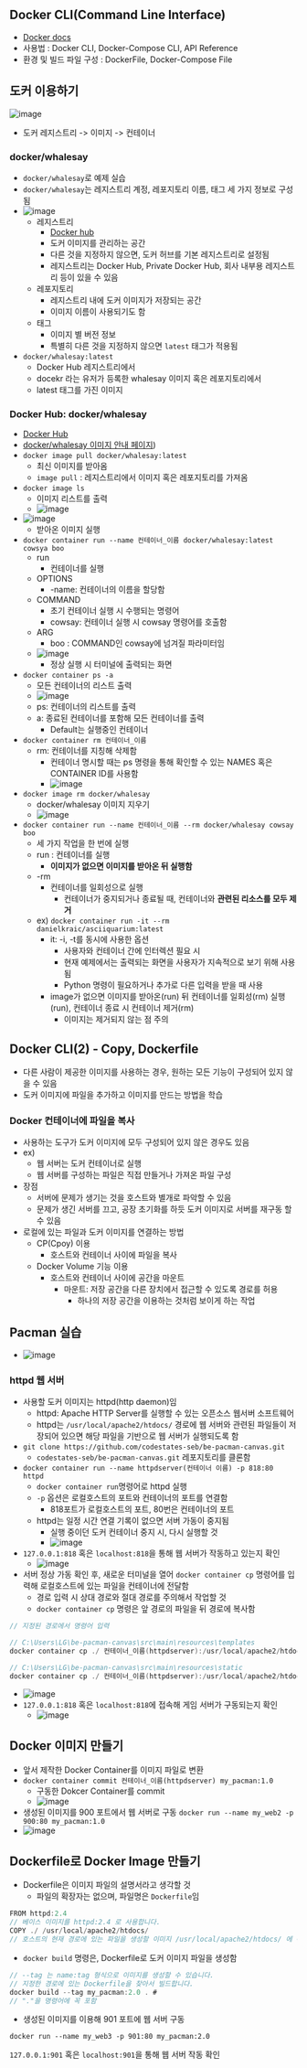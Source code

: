 ## Docker CLI(Command Line Interface)
- [Docker docs](https://docs.docker.com/engine/reference/commandline/container_run/)
- 사용법 : Docker CLI, Docker-Compose CLI, API Reference
- 환경 및 빌드 파일 구성 : DockerFile, Docker-Compose File

## 도커 이용하기
![image](https://user-images.githubusercontent.com/102513932/205793673-856b9d92-0b17-4bb0-8911-bc29e49bc303.png)
- 도커 레지스트리 -> 이미지 -> 컨테이너
### docker/whalesay
- `docker/whalesay`로 예제 실습
- `docker/whalesay`는 레지스트리 계정, 레포지토리 이름, 태그 세 가지 정보로 구성됨
- ![image](https://user-images.githubusercontent.com/102513932/205793798-0c7a0703-eee4-46b5-9fe1-ef1038a83430.png)
  - 레지스트리
    - [Docker hub](https://hub.docker.com/)
    - 도커 이미지를 관리하는 공간
    - 다른 것을 지정하지 않으면, 도커 허브를 기본 레지스트리로 설정됨
    - 레지스트리는 Docker Hub, Private Docker Hub, 회사 내부용 레지스트리 등이 있을 수 있음
  - 레포지토리
    - 레지스트리 내에 도커 이미지가 저장되는 공간
    - 이미지 이름이 사용되기도 함
  - 태그
    - 이미지 별 버전 정보
    - 특별히 다른 것을 지정하지 않으면 `latest` 태그가 적용됨
- `docker/whalesay:latest`
  - Docker Hub 레지스트리에서
  - docekr 라는 유저가 등록한 whalesay 이미지 혹은 레포지토리에서
  - latest 태그를 가진 이미지

### Docker Hub: docker/whalesay
- [Docker Hub](https://hub.docker.com/)
- [docker/whalesay 이미지 안내 페이지](https://hub.docker.com/r/docker/whalesay))
- `docker image pull docker/whalesay:latest`
  - 최신 이미지를 받아옴
  - `image pull` : 레지스트리에서 이미지 혹은 레포지토리를 가져옴
- `docker image ls`
  - 이미지 리스트를 출력
  - ![image](https://user-images.githubusercontent.com/102513932/205795156-b9e66227-4a62-4c1f-9bef-2f961f36bb65.png)
- ![image](https://user-images.githubusercontent.com/102513932/205794719-505b49ff-e6d2-4187-86b6-2fb53fb91d36.png)
  - 받아온 이미지 실행
- `docker container run --name 컨테이너_이름 docker/whalesay:latest cowsya boo`
  - run
    - 컨테이너를 실행
  - OPTIONS
    - -name: 컨테이너의 이름을 할당함
  - COMMAND
    - 초기 컨테이너 실행 시 수행되는 명령어
    - cowsay: 컨테이너 실행 시 cowsay 명령어를 호출함
  - ARG
    - boo : COMMAND인 cowsay에 넘겨질 파라미터임
  - ![image](https://user-images.githubusercontent.com/102513932/205794908-ce8fc70a-701d-489c-9314-b5f1a6c40843.png)
    - 정상 실행 시 터미널에 출력되는 화면
- `docker container ps -a`
  - 모든 컨테이너의 리스트 출력
  - ![image](https://user-images.githubusercontent.com/102513932/205795177-24515f45-7b7c-4441-abf4-3a139e9ec954.png)
  - ps: 컨테이너의 리스트를 출력
  - a: 종료된 컨테이너를 포함해 모든 컨테이너를 출력
    - Default는 실행중인 컨테이너
- `docker container rm 컨테이너_이름`
  - rm: 컨테이너를 지칭해 삭제함
    - 컨테이너 명시할 때는 ps 명령을 통해 확인할 수 있는 NAMES 혹은 CONTAINER ID를 사용함
    - ![image](https://user-images.githubusercontent.com/102513932/205797446-8de52de9-b56b-42a4-97eb-fcc45c9edf94.png)
- `docker image rm docker/whalesay`
  - docker/whalesay 이미지 지우기
  - ![image](https://user-images.githubusercontent.com/102513932/205797512-1fad4c05-4ef0-475b-b1dc-d26f52e53997.png)
- `docker container run --name 컨테이너_이름 --rm docker/whalesay cowsay boo`
  - 세 가지 작업을 한 번에 실행
  - run : 컨테이너를 실행
    - **이미지가 없으면 이미지를 받아온 뒤 실행함**
  - -rm
    - 컨테이너를 일회성으로 실행
      - 컨테이너가 중지되거나 종료될 때, 컨테이너와 **관련된 리소스를 모두 제거**
  - ex) `docker container run -it --rm danielkraic/asciiquarium:latest`
    - it: -i, -t를 동시에 사용한 옵션
      - 사용자와 컨테이너 간에 인터렉션 필요 시
      - 현재 예제에서는 출력되는 화면을 사용자가 지속적으로 보기 위해 사용됨
      - Python 명령이 필요하거나 추가로 다른 입력을 받을 때 사용
    - image가 없으면 이미지를 받아온(run) 뒤 컨테이너를 일회성(rm) 실행(run), 컨테이너 종료 시 컨테이너 제거(rm)
      - 이미지는 제거되지 않는 점 주의

## Docker CLI(2) - Copy, Dockerfile
- 다른 사람이 제공한 이미지를 사용하는 경우, 원하는 모든 기능이 구성되어 있지 않을 수 있음
- 도커 이미지에 파일을 추가하고 이미지를 만드는 방법을 학습

### Docker 컨테이너에 파일을 복사
- 사용하는 도구가 도커 이미지에 모두 구성되어 있지 않은 경우도 있음
- ex)
  - 웹 서버는 도커 컨테이너로 실행
  - 웹 서버를 구성하는 파일은 직접 만들거나 가져온 파일 구성
- 장점
  - 서버에 문제가 생기는 것을 호스트와 별개로 파악할 수 있음
  - 문제가 생긴 서버를 끄고, 공장 초기화를 하듯 도커 이미지로 서버를 재구동 할 수 있음 
- 로컬에 있는 파일과 도커 이미지를 연결하는 방법
  - CP(Cpoy) 이용
    - 호스트와 컨테이너 사이에 파일을 복사
  - Docker Volume 기능 이용
    - 호스트와 컨테이너 사이에 공간을 마운트
      - 마운트: 저장 공간을 다른 장치에서 접근할 수 있도록 경로를 허용
        - 하나의 저장 공간을 이용하는 것처럼 보이게 하는 작업

## Pacman 실습
- ![image](https://user-images.githubusercontent.com/102513932/205821830-6d9ec666-5bb0-43e9-b2d3-b4e1076d5650.png)

### httpd 웹 서버
- 사용할 도커 이미지는 httpd(http daemon)임
  - httpd: Apache HTTP Server를 실행할 수 있는 오픈소스 웹서버 소프트웨어
  - httpd는 `/usr/local/apache2/htdocs/` 경로에 웹 서버와 관련된 파일들이 저장되어 있으면 해당 파일을 기반으로 웹 서버가 실행되도록 함
- `git clone https://github.com/codestates-seb/be-pacman-canvas.git`
  - `codestates-seb/be-pacman-canvas.git` 레포지토리를 클론함
- `docker container run --name httpdserver(컨테이너 이름) -p 818:80 httpd` 
  - `docker container run`명령어로 httpd 실행
  - `-p` 옵션은 로컬호스트의 포트와 컨테이너의 포트를 연결함
    - 818포트가 로컬호스트의 포트, 80번은 컨테이너의 포트
  - httpd는 일정 시간 연결 기록이 없으면 서버 가동이 중지됨
    - 실행 중이던 도커 컨테이너 중지 시, 다시 실행할 것
    - ![image](https://user-images.githubusercontent.com/102513932/205827782-984326b9-1bf1-46fd-a706-6e60889ded95.png)
- `127.0.0.1:818` 혹은 `localhost:818`을 통해 웹 서버가 작동하고 있는지 확인
  - ![image](https://user-images.githubusercontent.com/102513932/205824475-3bfd7344-62f8-41b8-9638-6eea379b5bf6.png)
- 서버 정상 가동 확인 후, 새로운 터미널을 열어 `docker container cp` 명령어를 입력해 로컬호스트에 있는 파일을 컨테이너에 전달함
  - 경로 입력 시 상대 경로와 절대 경로를 주의해서 작업할 것
  - `docker container cp` 명령은 앞 경로의 파일을 뒤 경로에 복사함
```java
// 지정된 경로에서 명령어 입력

// C:\Users\LG\be-pacman-canvas\src\main\resources\templates
docker container cp ./ 컨테이너_이름(httpdserver):/usr/local/apache2/htdocs/

// C:\Users\LG\be-pacman-canvas\src\main\resources\static
docker container cp ./ 컨테이너_이름(httpdserver):/usr/local/apache2/htdocs/
```
- ![image](https://user-images.githubusercontent.com/102513932/205828126-d2416439-ce30-49d9-af3a-66f72f9f5fce.png)
- `127.0.0.1:818` 혹은 `localhost:818`에 접속해 게임 서버가 구동되는지 확인
  - ![image](https://user-images.githubusercontent.com/102513932/205826977-0519da7b-833a-47f7-903e-6f5505a232a5.png)

## Docker 이미지 만들기
- 앞서 제작한 Docker Container를 이미지 파일로 변환
- `docker container commit 컨테이너_이름(httpdserver) my_pacman:1.0`
  - 구동한 Dokcer Container를 commit
  - ![image](https://user-images.githubusercontent.com/102513932/205827558-52fe7136-a63d-4550-9508-5edbf565027e.png)
- 생성된 이미지를 900 포트에서 웹 서버로 구동
`docker run --name my_web2 -p 900:80 my_pacman:1.0`
- ![image](https://user-images.githubusercontent.com/102513932/205828690-1e8ef95a-f505-4e81-b889-81b18fb3da76.png)

## Dockerfile로 Docker Image 만들기
- Dockerfile은 이미지 파일의 설명서라고 생각할 것
  - 파일의 확장자는 없으며, 파일명은 `Dockerfile`임
```java
FROM httpd:2.4 
// 베이스 이미지를 httpd:2.4 로 사용합니다.
COPY ./ /usr/local/apache2/htdocs/ 
// 호스트의 현재 경로에 있는 파일을 생성할 이미지 /usr/local/apache2/htdocs/ 에 복사합니다.
```

- `docker build` 명령은, Dockerfile로 도커 이미지 파일을 생성함
```java
// --tag 는 name:tag 형식으로 이미지를 생성할 수 있습니다.
// 지정한 경로에 있는 Dockerfile을 찾아서 빌드합니다.
docker build --tag my_pacman:2.0 . # 
// "."을 명령어에 꼭 포함
```

- 생성된 이미지를 이용해 901 포트에 웹 서버 구동
```
docker run --name my_web3 -p 901:80 my_pacman:2.0
```

  `127.0.0.1:901` 혹은 `localhost:901`을 통해 웹 서버 작동 확인